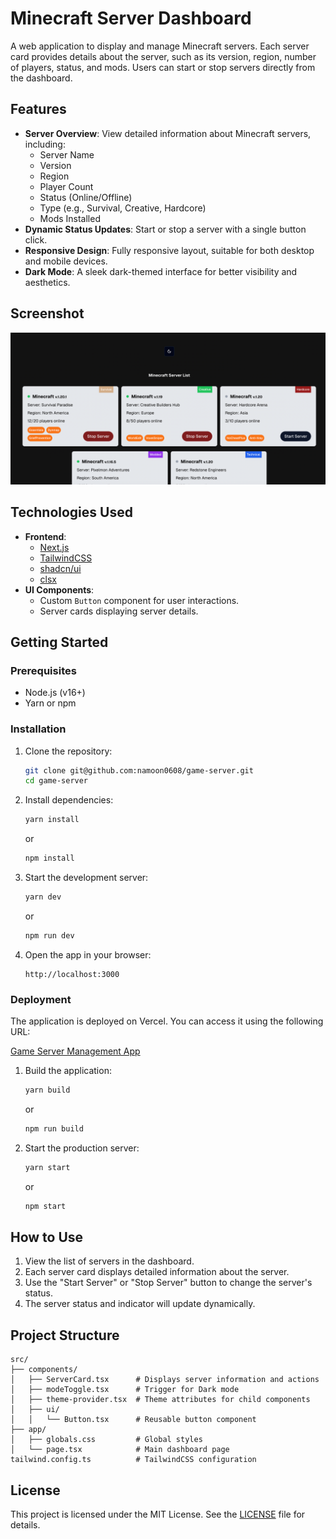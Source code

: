 # Minecraft Server Dashboard

A web application to display and manage Minecraft servers. Each server card provides details about the server, such as its version, region, number of players, status, and mods. Users can start or stop servers directly from the dashboard.

## Features

-   **Server Overview**: View detailed information about Minecraft servers, including:
    -   Server Name
    -   Version
    -   Region
    -   Player Count
    -   Status (Online/Offline)
    -   Type (e.g., Survival, Creative, Hardcore)
    -   Mods Installed
-   **Dynamic Status Updates**: Start or stop a server with a single button click.
-   **Responsive Design**: Fully responsive layout, suitable for both desktop and mobile devices.
-   **Dark Mode**: A sleek dark-themed interface for better visibility and aesthetics.

## Screenshot

![Minecraft Server Dashboard](./public/Screenshot.png)

## Technologies Used

-   **Frontend**:
    -   [Next.js](https://nextjs.org/)
    -   [TailwindCSS](https://tailwindcss.com/)
    -   [shadcn/ui](https://ui.shadcn.com/)
    -   [clsx](https://github.com/lukeed/clsx)
-   **UI Components**:
    -   Custom `Button` component for user interactions.
    -   Server cards displaying server details.

## Getting Started

### Prerequisites

-   Node.js (v16+)
-   Yarn or npm

### Installation

1. Clone the repository:

    ```bash
    git clone git@github.com:namoon0608/game-server.git
    cd game-server
    ```

2. Install dependencies:

    ```bash
    yarn install
    ```

    or

    ```bash
    npm install
    ```

3. Start the development server:

    ```bash
    yarn dev
    ```

    or

    ```bash
    npm run dev
    ```

4. Open the app in your browser:
    ```
    http://localhost:3000
    ```

### Deployment

The application is deployed on Vercel. You can access it using the following URL:

[Game Server Management App](https://game-server-tau.vercel.app/)

1. Build the application:

    ```bash
    yarn build
    ```

    or

    ```bash
    npm run build
    ```

2. Start the production server:
    ```bash
    yarn start
    ```
    or
    ```bash
    npm start
    ```

## How to Use

1. View the list of servers in the dashboard.
2. Each server card displays detailed information about the server.
3. Use the "Start Server" or "Stop Server" button to change the server's status.
4. The server status and indicator will update dynamically.

## Project Structure

```
src/
├── components/
│   ├── ServerCard.tsx      # Displays server information and actions
│   ├── modeToggle.tsx      # Trigger for Dark mode
│   ├── theme-provider.tsx  # Theme attributes for child components
│   ├── ui/
│   │   └── Button.tsx      # Reusable button component
├── app/
│   ├── globals.css         # Global styles
│   └── page.tsx            # Main dashboard page
tailwind.config.ts          # TailwindCSS configuration
```

## License

This project is licensed under the MIT License. See the [LICENSE](./LICENSE) file for details.

```

```
